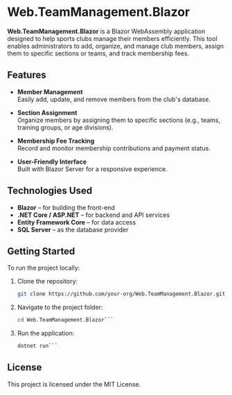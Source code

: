 # Web.TeamManagement.Blazor

**Web.TeamManagement.Blazor** is a Blazor WebAssembly application designed to help sports clubs manage their members
efficiently. This tool enables administrators to add, organize, and manage club members, assign them to specific
sections or teams, and track membership fees.

## Features

- **Member Management**  
  Easily add, update, and remove members from the club's database.

- **Section Assignment**  
  Organize members by assigning them to specific sections (e.g., teams, training groups, or age divisions).

- **Membership Fee Tracking**  
  Record and monitor membership contributions and payment status.

- **User-Friendly Interface**  
  Built with Blazor Server for a responsive experience.

## Technologies Used

- **Blazor** – for building the front-end
- **.NET Core / ASP.NET** – for backend and API services
- **Entity Framework Core** – for data access
- **SQL Server** – as the database provider

## Getting Started

To run the project locally:

1. Clone the repository:
   ```bash
   git clone https://github.com/your-org/Web.TeamManagement.Blazor.git```

2. Navigate to the project folder:
   ```bash
   cd Web.TeamManagement.Blazor```

3. Run the application:
   ```bash
   dotnet run```

## License

This project is licensed under the MIT License.


